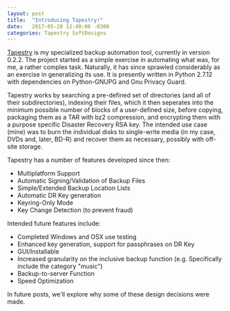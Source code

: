 ```yaml
---
layout: post
title:  "Introducing Tapestry!"
date:   2017-05-20 12:40:06 -0300
categories: Tapestry SoftDesigns
---
```


[Tapestry](https://github.com/ZAdamMac/Patchs-Tapestry) is my specialized backup automation tool, currently in version 0.2.2. The project started as a simple exercise in automating what was, for me, a rather complex task. Naturally, it has since sprawled considerably as an exercise in generalizing its use. It is presently written in Python 2.7.12 with dependencies on Python-GNUPG and Gnu Privacy Guard.

Tapestry works by searching a pre-defined set of directories (and all of their subdirectories), indexing their files, which it then seperates into the minimum possible number of blocks of a user-defined size, before copying, packaging them as a TAR with bz2 compression, and encrypting them with a purpose specific Disaster Recovery RSA key. The intended use case (mine) was to burn the individual disks to single-write media (in my case, DVDs and, later, BD-R) and recover them as necessary, possibly with off-site storage.

Tapestry has a number of features developed since then:

  - Multiplatform Support
  - Automatic Signing/Validation of Backup Files
  - Simple/Extended Backup Location Lists
  - Automatic DR Key generation
  - Keyring-Only Mode
  - Key Change Detection (to prevent fraud)

Intended future features include:

  - Completed Windows and OSX use testing
  - Enhanced key generation, support for passphrases on DR Key
  - GUI/Installable
  - Increased granularity on the inclusive backup function (e.g. Specifically include the category "music")
  - Backup-to-server Function
  - Speed Optimization 
  
In future posts, we'll explore why some of these design decisions were made.